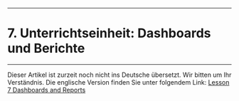 ****
# 7. Unterrichtseinheit: Dashboards und Berichte
---

Dieser Artikel ist zurzeit noch nicht ins Deutsche übersetzt. Wir bitten um Ihr Verständnis. Die englische Version finden Sie unter folgendem Link: [Lesson 7 Dashboards and Reports]()








